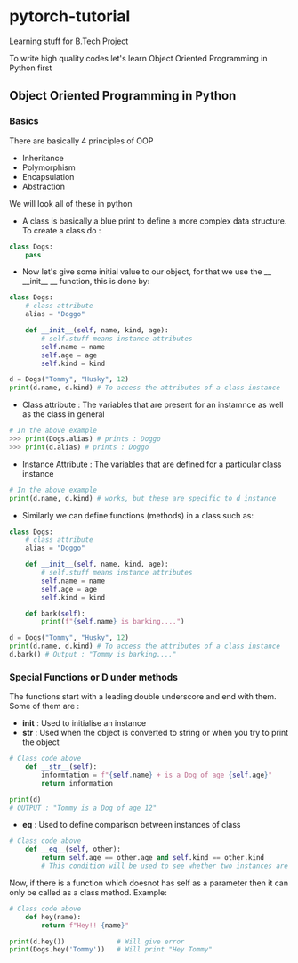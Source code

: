 # pytorch-tutorial
Learning stuff for B.Tech Project

To write high quality codes let's learn Object Oriented Programming in Python first

## Object Oriented Programming in Python

### Basics
There are basically 4 principles of OOP
- Inheritance
- Polymorphism
- Encapsulation
- Abstraction

We will look all of these in python

- A class is basically a blue print to define a more complex data structure. To create a class do :
```python
class Dogs:
    pass
```
- Now let's give some initial value to our object, for that we use the __ \_\_init\_\_ __ function, this is done by:
```python
class Dogs:
    # class attribute
    alias = "Doggo"    

    def __init__(self, name, kind, age):
        # self.stuff means instance attributes
        self.name = name
        self.age = age
        self.kind = kind   

d = Dogs("Tommy", "Husky", 12)
print(d.name, d.kind) # To access the attributes of a class instance
```
- Class attribute : The variables that are present for an instamnce as well as the class in general
```python
# In the above example 
>>> print(Dogs.alias) # prints : Doggo
>>> print(d.alias) # prints : Doggo
```
- Instance Attribute : The variables that are defined for a particular class instance 
```python
# In the above example
print(d.name, d.kind) # works, but these are specific to d instance
```
- Similarly we can define functions (methods) in a class such as:
```python
class Dogs:
    # class attribute
    alias = "Doggo"

    def __init__(self, name, kind, age):
        # self.stuff means instance attributes
        self.name = name
        self.age = age
        self.kind = kind

    def bark(self):
        print(f"{self.name} is barking....")

d = Dogs("Tommy", "Husky", 12)
print(d.name, d.kind) # To access the attributes of a class instance
d.bark() # Output : "Tommy is barking...."
```
### Special Functions or D under methods
The functions start with a leading double underscore and end with them.
Some of them are :
- **__init__** : Used to initialise an instance
- **__str__** : Used when the object is converted to string or when you try to print the object
```python
# Class code above 
    def __str__(self):
        informtation = f"{self.name} + is a Dog of age {self.age}"
        return information

print(d) 
# OUTPUT : "Tommy is a Dog of age 12"
```
- **__eq__** : Used to define comparison between instances of class
```python
# Class code above
    def __eq__(self, other):
        return self.age == other.age and self.kind == other.kind
        # This condition will be used to see whether two instances are equal or not
``` 
Now, if there is a function which doesnot has self as a parameter then it can only be called as a class method. Example:
```python
# Class code above
    def hey(name):
        return f"Hey!! {name}"

print(d.hey())             # Will give error
print(Dogs.hey('Tommy'))   # Will print "Hey Tommy"
```
